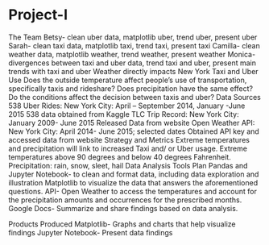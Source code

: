 # Project-I
The Team
Betsy- clean uber data, matplotlib uber, trend uber, present uber
Sarah- clean taxi data, matplotlib taxi, trend taxi, present taxi
Camilla- clean weather data, matplotlib weather, trend weather, present weather
Monica- divergences between taxi and uber data, trend taxi and uber, present main trends with taxi and uber
Weather directly impacts New York Taxi and Uber Use
Does the outside temperature affect people’s use of transportation, specifically taxis and rideshare?
Does precipitation have the same effect?
Do the conditions affect the decision between taxis and uber?
Data Sources
538 Uber Rides: New York City: April – September 2014, January -June 2015
	538 data obtained from Kaggle
TLC Trip Record: New York City:  January 2009- June 2015
	Released Data from website
Open Weather API: New York City: April 2014- June 2015; selected dates
	Obtained API key and accessed data from website
Strategy and Metrics
Extreme temperatures and precipitation will link to increased Taxi and/ or Uber usage.
 Extreme temperatures above 90 degrees and below 40 degrees Fahrenheit.
Precipitation: rain, snow, sleet, hail 
Data Analysis Tools Plan 
Pandas and Jupyter Notebook- to clean and format data, including data exploration and illustration
Matplotlib to visualize the data that answers the aforementioned questions. 
API- Open Weather to access the temperatures and account for the precipitation amounts and occurrences for the prescribed months.
Google Docs- Summarize and share findings based on data analysis. 
 
Products Produced
Matplotlib- Graphs and charts that help visualize findings
Jupyter Notebook- Present data findings
